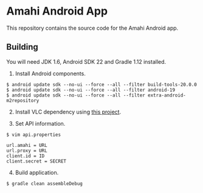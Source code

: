 # Amahi Android App

This repository contains the source code for the Amahi Android app.

## Building

You will need JDK 1.6, Android SDK 22 and Gradle 1.12 installed.

1. Install Android components.

  ```
  $ android update sdk --no-ui --force --all --filter build-tools-20.0.0
  $ android update sdk --no-ui --force --all --filter android-19
  $ android update sdk --no-ui --force --all --filter extra-android-m2repository
  ```

2. Install VLC dependency using [this project](https://github.com/ming13/libvlc-android).

3. Set API information.

  ```
  $ vim api.properties
  ```
  ```
  url.amahi = URL
  url.proxy = URL
  client.id = ID
  client.secret = SECRET
  ```

4. Build application.

  ```
  $ gradle clean assembleDebug
  ```
